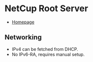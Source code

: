 # NetCup Root Server

* [Homepage](https://www.netcup.eu/vserver/)

## Networking

* IPv4 can be fetched from DHCP.
* No IPv6-RA, requires manual setup.
